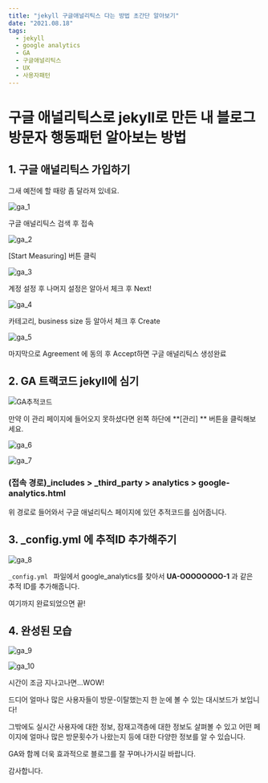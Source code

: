 ```yaml
---
title: "jekyll 구글애널리틱스 다는 방법 초간단 알아보기"
date: "2021.08.18"
tags:
  - jekyll
  - google analytics
  - GA
  - 구글애널리틱스
  - UX
  - 사용자패턴
---
```


# 구글 애널리틱스로 jekyll로 만든 내 블로그 방문자 행동패턴 알아보는 방법

## 1. 구글 애널리틱스 가입하기 

그새 예전에 할 때랑 좀 달라져 있네요.



![ga_1](/assets/img/ga_1.png)

구글 애널리틱스 검색 후 접속



![ga_2](/assets/img/ga_2.png)

[Start Measuring] 버튼 클릭

![ga_3](/assets/img/ga_3.png)

계정 설정 후 나머지 설정은 알아서 체크 후 Next!

![ga_4](/assets/img/ga_4.png)

카테고리, business size 등 알아서 체크 후 Create

![ga_5](/assets/img/ga_5.png)

마지막으로 Agreement 에 동의 후 Accept하면 구글 애널리틱스 생성완료



## 2. GA 트랙코드 jekyll에 심기

![GA추적코드](https://rextarx.github.io/assets/2017-02-03-Applying_Google_Analytics_to_a_blog_using_Jekyll/4.png)

만약 이 관리 페이지에 들어오지 못하셨다면 왼쪽 하단에 **[관리] ** 버튼을 클릭해보세요.

![ga_6](/assets/img/ga_6.png)



![ga_7](/assets/img/ga_7.png)

### (접속 경로)_includes > _third_party > analytics > google-analytics.html

위 경로로 들어와서 구글 애널리틱스 페이지에 있던 추적코드를 심어줍니다.



## 3. _config.yml 에 추적ID 추가해주기

![ga_8](/assets/img/ga_8.png)

`_config.yml ` 파일에서 google_analytics를 찾아서 **UA-OOOOOOOO-1** 과 같은 추적 ID를 추가해줍니다.



여기까지 완료되었으면 끝!



## 4. 완성된 모습

![ga_9](/assets/img/ga_9.png)

![ga_10](/assets/img/ga_10.png)

시간이 조금 지나고나면...WOW! 

드디어 얼마나 많은 사용자들이 방문-이탈했는지 한 눈에 볼 수 있는 대시보드가 보입니다!

그밖에도 실시간 사용자에 대한 정보, 잠재고객층에 대한 정보도 살펴볼 수 있고 어떤 페이지에 얼마나 많은 방문횟수가 나왔는지 등에 대한 다양한 정보를 알 수 있습니다.

GA와 함께 더욱 효과적으로 블로그를 잘 꾸며나가시길 바랍니다. 

감사합니다.